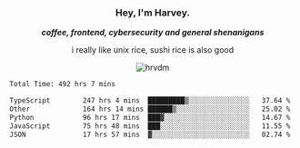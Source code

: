 <div align="center">
    <h3> Hey, I'm Harvey.</h3>
    <p><i><b>coffee, frontend, cybersecurity and general shenanigans</b></i></p>
    <p>i really like unix rice, sushi rice is also good</p>
</div>

<p align="center">  <img src="https://komarev.com/ghpvc/?username=hrvdm&label=Views&color=252733&style=for-the-badge" alt="hrvdm" /> </p>

<!--START_SECTION:waka-->

```txt
Total Time: 492 hrs 7 mins

TypeScript        247 hrs 4 mins  █████████▒░░░░░░░░░░░░░░░   37.64 %
Other             164 hrs 14 mins ██████▒░░░░░░░░░░░░░░░░░░   25.02 %
Python            96 hrs 17 mins  ███▓░░░░░░░░░░░░░░░░░░░░░   14.67 %
JavaScript        75 hrs 48 mins  ███░░░░░░░░░░░░░░░░░░░░░░   11.55 %
JSON              17 hrs 57 mins  ▓░░░░░░░░░░░░░░░░░░░░░░░░   02.74 %
```

<!--END_SECTION:waka-->
